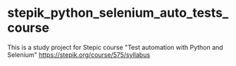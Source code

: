 # stepik_python_selenium_auto_tests_course

This is a study project for Stepic course "Test automation with Python and Selenium" https://stepik.org/course/575/syllabus